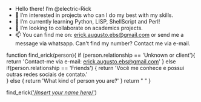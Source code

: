 - Hello there! I’m @electric-Rick
- 👀 I’m interested in projects who can I do my best with my skills.
- 🌱 I’m currently learning Python, LISP, ShellScript and Perl! 
- 💞️ I’m looking to collaborate on academics projects.
- 📫 You can find me on: erick.augusto.ebs@gmail.com or send me a message via whatsapp.
Can't find my number? Contact me via e-mail. 

function find_erick(person){
  if (person.relationship == 'Unknown or client'){
    return 'Contact-me via e-mail: erick.augusto.ebs@gmail.com' 
   } else if(person.relationship == 'Friends') {
     return 'Você me conhece e possui outras redes sociais de contato.'   
   } else {
     return 'What kind of person you are?'
   }
  return " "
}


find_erick(<a href='/electric-rick'>'/*Insert your name here*/'</a>)
<!---
electric-Rick/electric-Rick is a ✨ special ✨ repository because its `README.md` (this file) appears on your GitHub profile.
You can click the Preview link to take a look at your changes.
--->
